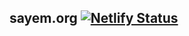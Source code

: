 ## sayem.org   [![Netlify Status](https://api.netlify.com/api/v1/badges/ef0dcaae-a2ef-4dc4-8fce-a5d6e0db9183/deploy-status)](https://app.netlify.com/sites/syed/deploys)
